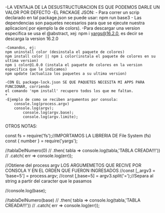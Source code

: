 
-LA VENTAJA DE LA DESUSTRUCTURACION ES QUE PODEMOS DARLE UN VALOR POR DEFECTO 
-EL PACKAGE JSON:
    - Para correr un scrip declarado en tal package.json se puede usar: npm run base3
    - Las dependencias son paquetes necesarios para que se ejecute nuestra aplicacion(
        por ejemplo la de colors).
    -Para descargar una version especifica se usa el @abstract, xej: npm i yargs@16.2.0, es decir se descarga la version 16.2.0 
 
    -Comandos, ej:
    npm uninstall color (desinstala el paquete de colores)
    npm install color || npm i color(instala el paquete de colores en su ultima version)
    npm i color@1.0.0 (instala el paquete de colores en la version especifica que le indicamos)
    npm update (actualiza los paquetes a su ultima version)

    -CON EL package-lock.json SE QUE PAQUETES NECESITA MI APPS PARA FUNCIONAR, corriendo
    el comando 'npm install' recupero todos los que me faltan. 
    * 
    -Ejemplo de como se reciben argumentos por consola:
        console.log(process.argv)
        console.log(argv);
            console.log(argv.base);
            console.log(argv.limite);

OTROS NOTAS:

const fs = require('fs');//IMPORTAMOS LA LIBRERIA DE File System (fs)
const { number } = require('yargs');

//tablaDelNumero(0)
 //   .then( tabla => console.log(tabla,'TABLA CREADA!!!'))
  //  .catch( err => console.log(err));

//Obtiene del process argv LOS ARGUMEMETOS QUE RECIVE POR CONSOLA Y EN EL ORDEN QUE FUERON INGRESADOS 
//const [,,argv3 = 'base=5'] = process.argv;
//const [,base=5] = argv3.split('=');//Separa al string a partir del caracter que le pasamos

//console.log(base);

//tablaDelNumero(base)
//    .then( tabla => console.log(tabla,'TABLA CREADA!!!'))
//    .catch( err => console.log(err));